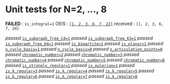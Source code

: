 # Unit tests for N=2, ..., 8

**FAILED**  : `is_integral=1`
OEIS        : [`[1, 2, 3, 6, 7, 22]`](http://oeis.org/A064731)
received    : `[1, 2, 3, 6, 7, 24]`

*passed* [`is_subgraph_free_C4=1`](http://oeis.org/A077269)
*passed* [`is_subgraph_free_K3=1`](http://oeis.org/A024607)
*passed* [`is_subgraph_free_K4=1`](http://oeis.org/A079574)
*passed* [`is_bipartite=1`](http://oeis.org/A005142)
*passed* [`is_planar=1`](http://oeis.org/A003094)
*passed* [`n_cycle_basis=1`](http://oeis.org/A001429)
*passed* [`n_cycle_basis=0`](http://oeis.org/A000055)
*passed* [`n_articulation_points=0`](http://oeis.org/A002218)
*passed* [`chromatic_number=2`](http://oeis.org/A005142)
*passed* [`chromatic_number=3`](http://oeis.org/A126737)
*passed* [`chromatic_number=4`](http://oeis.org/A126738)
*passed* [`chromatic_number=5`](http://oeis.org/A126739)
*passed* [`chromatic_number=6`](http://oeis.org/A126740)
*passed* [`is_strongly_regular=1`](http://oeis.org/A088741)
*passed* [`is_eulerian=1`](http://oeis.org/A003049)
*passed* [`is_k_regular=3`](http://oeis.org/A002851)
*passed* [`is_k_regular=4`](http://oeis.org/A006820)
*passed* [`is_k_regular=5`](http://oeis.org/A006820)
*passed* [`is_k_regular=6`](http://oeis.org/A006822)
*passed* [`is_k_regular=7`](http://oeis.org/A014377)
*passed* [`is_k_regular=8`](http://oeis.org/A014378)
